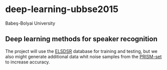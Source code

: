 # deep-learning-ubbse2015
Babeş-Bolyai University
## Deep learning methods for speaker recognition

The project will use the [ELSDSR](http://www.imm.dtu.dk/~lfen/elsdsr/) database for training and testing, but we also might generate additional data whit noise samples from the [PRISM-set](https://code.google.com/p/prism-set/) to increase accuracy.


